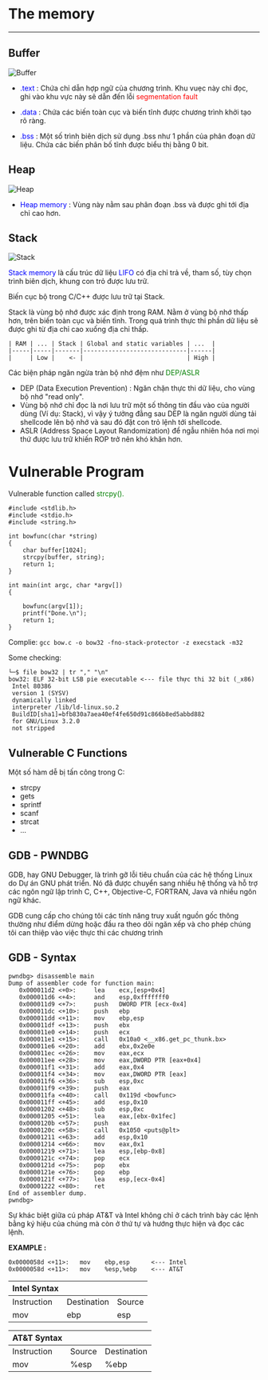 # The memory
---
## Buffer
![Buffer](https://academy.hackthebox.com/storage/modules/31/buffer_overflow_1.png)

- <span style="color:blue">.text</span> : Chứa chỉ dẫn hợp ngữ của chương trình. Khu vuẹc này chỉ đọc, ghi vào khu vực này sẽ dẫn đến lỗi <span style="color:red">segmentation fault </span>

- <span style="color:blue">.data</span> : Chứa các biến toàn cục và biến tĩnh được chương trình khởi tạo rõ ràng.

- <span style="color:blue">.bss</span> : Một số trình biên dịch sử dụng .bss như 1 phần của phân đoạn dữ liệu. Chứa các biến phân bố tĩnh được biểu thị bằng 0 bit.

## Heap
![Heap](https://academy.hackthebox.com/storage/modules/31/buffer_overflow_1.png)

- <span style="color:blue">Heap memory</span> : Vùng này nằm sau phân đoạn .bss và được ghi tới địa chỉ cao hơn.

## Stack
![Stack](https://academy.hackthebox.com/storage/modules/31/buffer_overflow_1.png)

<span style="color:blue">Stack memory</span> là cấu trúc dữ liệu <span style="color:blue">LIFO</span> có địa chỉ trả về, tham số, tùy chọn trình biên dịch, khung con trỏ được lưu trữ.

Biến cục bộ trong C/C++ được lưu trữ tại Stack.

Stack là vùng bộ nhớ được xác định trong RAM. Nằm ở vùng bộ nhớ thấp hơn, trên biến toàn cục và biến tĩnh. Trong quá trình thực thi phần dữ liệu sẽ được ghi từ địa chỉ cao xuống địa chỉ thấp.
```
| RAM | ... | Stack | Global and static variables | ...  |
|-----|-----|-------|-----------------------------|------|
|     | Low |    <- |                             | High |
```

Các biện pháp ngăn ngừa tràn bộ nhớ đệm như <span style="color:green">DEP/ASLR</span> 
- DEP (Data Execution Prevention) : Ngăn chặn thực thi dữ liệu, cho vùng bộ nhớ "read only".
- Vùng bộ nhớ chỉ đọc là nơi lưu trữ một số thông tin đầu vào của người dùng (Ví dụ: Stack), vì vậy ý ​​tưởng đằng sau DEP là ngăn người dùng tải shellcode lên bộ nhớ và sau đó đặt con trỏ lệnh tới shellcode.
- ASLR (Address Space Layout Randomization) để ngẫu nhiên hóa nơi mọi thứ được lưu trữ khiến ROP trở nên khó khăn hơn.

# Vulnerable Program

Vulnerable function called <span style="color:green">strcpy().</span> 

```shell: bow.c
#include <stdlib.h>
#include <stdio.h>
#include <string.h>

int bowfunc(char *string) 
{
	char buffer[1024];
	strcpy(buffer, string);
	return 1;
}

int main(int argc, char *argv[]) 
{

	bowfunc(argv[1]);
	printf("Done.\n");
	return 1;
}
```
Complie: ``gcc bow.c -o bow32 -fno-stack-protector -z execstack -m32``

Some checking:
```
└─$ file bow32 | tr "," "\n"
bow32: ELF 32-bit LSB pie executable <--- file thực thi 32 bit (_x86)
 Intel 80386
 version 1 (SYSV)
 dynamically linked
 interpreter /lib/ld-linux.so.2
 BuildID[sha1]=bfb830a7aea40ef4fe650d91c866b8ed5abbd882
 for GNU/Linux 3.2.0
 not stripped
```

## Vulnerable C Functions
Một số hàm dễ bị tấn công trong C:
- strcpy
- gets
- sprintf
- scanf
- strcat
- ...

## GDB - PWNDBG

GDB, hay GNU Debugger, là trình gỡ lỗi tiêu chuẩn của các hệ thống Linux do Dự án GNU phát triển. Nó đã được chuyển sang nhiều hệ thống và hỗ trợ các ngôn ngữ lập trình C, C++, Objective-C, FORTRAN, Java và nhiều ngôn ngữ khác.

GDB cung cấp cho chúng tôi các tính năng truy xuất nguồn gốc thông thường như điểm dừng hoặc đầu ra theo dõi ngăn xếp và cho phép chúng tôi can thiệp vào việc thực thi các chương trình

## GDB - Syntax
```
pwndbg> disassemble main
Dump of assembler code for function main:
   0x000011d2 <+0>:     lea    ecx,[esp+0x4]
   0x000011d6 <+4>:     and    esp,0xfffffff0
   0x000011d9 <+7>:     push   DWORD PTR [ecx-0x4]
   0x000011dc <+10>:    push   ebp
   0x000011dd <+11>:    mov    ebp,esp
   0x000011df <+13>:    push   ebx
   0x000011e0 <+14>:    push   ecx
   0x000011e1 <+15>:    call   0x10a0 <__x86.get_pc_thunk.bx>
   0x000011e6 <+20>:    add    ebx,0x2e0e
   0x000011ec <+26>:    mov    eax,ecx
   0x000011ee <+28>:    mov    eax,DWORD PTR [eax+0x4]
   0x000011f1 <+31>:    add    eax,0x4
   0x000011f4 <+34>:    mov    eax,DWORD PTR [eax]
   0x000011f6 <+36>:    sub    esp,0xc
   0x000011f9 <+39>:    push   eax
   0x000011fa <+40>:    call   0x119d <bowfunc>
   0x000011ff <+45>:    add    esp,0x10
   0x00001202 <+48>:    sub    esp,0xc
   0x00001205 <+51>:    lea    eax,[ebx-0x1fec]
   0x0000120b <+57>:    push   eax
   0x0000120c <+58>:    call   0x1050 <puts@plt>
   0x00001211 <+63>:    add    esp,0x10
   0x00001214 <+66>:    mov    eax,0x1
   0x00001219 <+71>:    lea    esp,[ebp-0x8]
   0x0000121c <+74>:    pop    ecx
   0x0000121d <+75>:    pop    ebx
   0x0000121e <+76>:    pop    ebp
   0x0000121f <+77>:    lea    esp,[ecx-0x4]
   0x00001222 <+80>:    ret
End of assembler dump.
pwndbg>
```

Sự khác biệt giữa cú pháp AT&T và Intel không chỉ ở cách trình bày các lệnh bằng ký hiệu của chúng mà còn ở thứ tự và hướng thực hiện và đọc các lệnh.

**EXAMPLE :** 
```
0x0000058d <+11>:	mov    ebp,esp      <--- Intel
0x0000058d <+11>:	mov    %esp,%ebp    <--- AT&T
```

| Intel Syntax |             |             |
|--------------|-------------|-------------|
| Instruction  | Destination | Source      |
| mov          | ebp         | esp         |

| AT&T Syntax  |             |             |
|--------------|-------------|-------------|
| Instruction  | Source      | Destination |
| mov          | %esp        | %ebp        |






